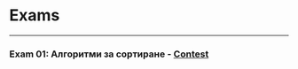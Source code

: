 # Exams

---

### Exam 01: Алгоритми за сортиране - [Contest](<https://www.hackerrank.com/contests/sda-2021-2021-test-1/challenges>)